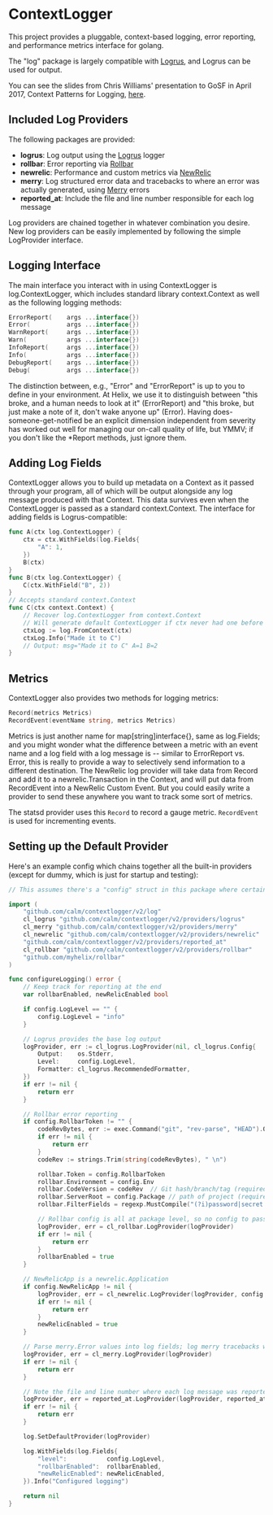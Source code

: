 # ContextLogger
This project provides a pluggable, context-based logging, error reporting, and performance metrics interface for golang.

The "log" package is largely compatible with [Logrus](https://github.com/sirupsen/logrus), and Logrus can be used for output.

You can see the slides from Chris Williams' presentation to GoSF in April 2017, Context Patterns for Logging, [here](http://bit.ly/2o8bHtg).

## Included Log Providers

The following packages are provided:

- **logrus**: Log output using the [Logrus](https://github.com/sirupsen/logrus) logger
- **rollbar**: Error reporting via [Rollbar](https://rollbar.com)
- **newrelic**: Performance and custom metrics via [NewRelic](https://newrelic.com)
- **merry**: Log structured error data and tracebacks to where an error was actually generated, using [Merry](https://github.com/ansel1/merry) errors
- **reported_at**: Include the file and line number responsible for each log message

Log providers are chained together in whatever combination you desire. New log providers can be easily implemented by following the simple LogProvider interface.

## Logging Interface

The main interface you interact with in using ContextLogger is log.ContextLogger, which includes standard library context.Context as well as the following logging methods:

```go
ErrorReport(    args ...interface{})
Error(          args ...interface{})
WarnReport(     args ...interface{})
Warn(           args ...interface{})
InfoReport(     args ...interface{})
Info(           args ...interface{})
DebugReport(    args ...interface{})
Debug(          args ...interface{})
```

The distinction between, e.g., "Error" and "ErrorReport" is up to you to define in your environment. At Helix, we use it to distinguish between "this broke, and a human needs to look at it" (ErrorReport) and "this broke, but just make a note of it, don't wake anyone up" (Error). Having does-someone-get-notified be an explicit dimension independent from severity has worked out well for managing our on-call quality of life, but YMMV; if you don't like the *Report methods, just ignore them.

## Adding Log Fields

ContextLogger allows you to build up metadata on a Context as it passed through your program, all of which will be output alongside any log message produced with that Context. This data survives even when the ContextLogger is passed as a standard context.Context. The interface for adding fields is Logrus-compatible:

```go
func A(ctx log.ContextLogger) {
    ctx = ctx.WithFields(log.Fields{
        "A": 1,
    })
    B(ctx)
}
func B(ctx log.ContextLogger) {
    C(ctx.WithField("B", 2))
}
// Accepts standard context.Context
func C(ctx context.Context) {
    // Recover log.ContextLogger from context.Context
    // Will generate default ContextLogger if ctx never had one before
    ctxLog := log.FromContext(ctx)
    ctxLog.Info("Made it to C")
    // Output: msg="Made it to C" A=1 B=2
}
```

## Metrics

ContextLogger also provides two methods for logging metrics:

```go
Record(metrics Metrics)
RecordEvent(eventName string, metrics Metrics)
```

Metrics is just another name for map[string]interface{}, same as log.Fields; and you might wonder what the difference between a metric with an event name and a log field with a log message is -- similar to ErrorReport vs. Error, this is really to provide a way to selectively send information to a different destination. The NewRelic log provider will take data from Record and add it to a newrelic.Transaction in the Context, and will put data from RecordEvent into a NewRelic Custom Event. But you could easily write a provider to send these anywhere you want to track some sort of metrics.

The statsd provider uses this `Record` to record a gauge metric. `RecordEvent` is used for incrementing events.  

## Setting up the Default Provider

Here's an example config which chains together all the built-in providers (except for dummy, which is just for startup and testing):

```go
// This assumes there's a "config" struct in this package where certain project config data is coming from.

import (
	"github.com/calm/contextlogger/v2/log"
	cl_logrus "github.com/calm/contextlogger/v2/providers/logrus"
	cl_merry "github.com/calm/contextlogger/v2/providers/merry"
	cl_newrelic "github.com/calm/contextlogger/v2/providers/newrelic"
	"github.com/calm/contextlogger/v2/providers/reported_at"
	cl_rollbar "github.com/calm/contextlogger/v2/providers/rollbar"
	"github.com/myhelix/rollbar"
)

func configureLogging() error {
	// Keep track for reporting at the end
	var rollbarEnabled, newRelicEnabled bool

	if config.LogLevel == "" {
		config.LogLevel = "info"
	}

	// Logrus provides the base log output
	logProvider, err := cl_logrus.LogProvider(nil, cl_logrus.Config{
		Output:    os.Stderr,
		Level:     config.LogLevel,
		Formatter: cl_logrus.RecommendedFormatter,
	})
	if err != nil {
		return err
	}

	// Rollbar error reporting
	if config.RollbarToken != "" {
		codeRevBytes, err := exec.Command("git", "rev-parse", "HEAD").Output()
		if err != nil {
			return err
		}
		codeRev := strings.Trim(string(codeRevBytes), " \n")

		rollbar.Token = config.RollbarToken
		rollbar.Environment = config.Env
		rollbar.CodeVersion = codeRev  // Git hash/branch/tag (required for GitHub integration)
		rollbar.ServerRoot = config.Package // path of project (required for GitHub integration and non-project stacktrace collapsing)
		rollbar.FilterFields = regexp.MustCompile("(?i)password|secret|token|auth")

		// Rollbar config is all at package level, so no config to pass in here
		logProvider, err = cl_rollbar.LogProvider(logProvider)
		if err != nil {
			return err
		}
		rollbarEnabled = true
	}

	// NewRelicApp is a newrelic.Application
	if config.NewRelicApp != nil {
		logProvider, err = cl_newrelic.LogProvider(logProvider, config.NewRelicApp)
		if err != nil {
			return err
		}
		newRelicEnabled = true
	}

	// Parse merry.Error values into log fields; log merry tracebacks with Error/ErrorReport
	logProvider, err = cl_merry.LogProvider(logProvider)
	if err != nil {
		return err
	}

	// Note the file and line number where each log message was reported from
	logProvider, err = reported_at.LogProvider(logProvider, reported_at.RecommendedConfig)
	if err != nil {
		return err
	}

	log.SetDefaultProvider(logProvider)

	log.WithFields(log.Fields{
		"level":           config.LogLevel,
		"rollbarEnabled":  rollbarEnabled,
		"newRelicEnabled": newRelicEnabled,
	}).Info("Configured logging")

	return nil
}
```

